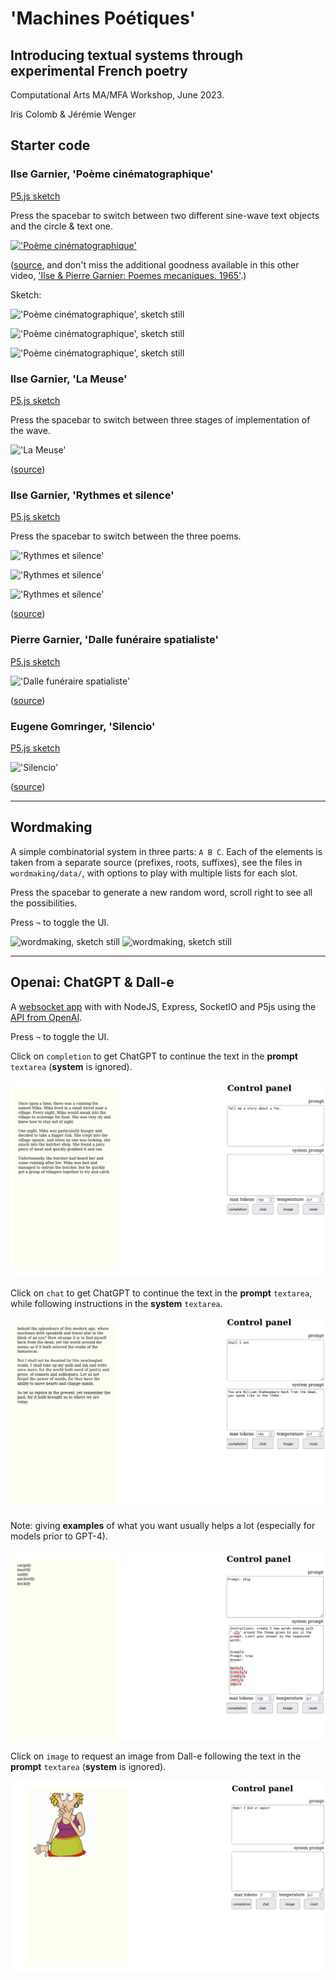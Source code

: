 # 'Machines Poétiques'
## Introducing textual systems through experimental French poetry

Computational Arts MA/MFA Workshop, June 2023.

Iris Colomb & Jérémie Wenger

## Starter code

### Ilse Garnier, 'Poème cinématographique'

[P5.js sketch](garnier-ilse-poeme-cinematographique/)

Press the spacebar to switch between two different sine-wave text objects and the circle & text one.

[!['Poème cinématographique'](https://i.vimeocdn.com/video/592454277-f7b74e2129a992c99456fe634090d93538cd859234d0e8ba4d76071b9ffcccab-d?mw=800&mh=450)](https://vimeo.com/183284925?embedded=true&source=video_title&owner=2850912)

([source](https://vimeo.com/183284925?embedded=true&source=video_title&owner=2850912), and don't miss the additional goodness available in this other video, ['Ilse & Pierre Garnier: Poemes mecaniques. 1965'](https://vimeo.com/464154197).)

Sketch:

!['Poème cinématographique', sketch still](pics/garnier-ilse-poème-cinématographique.1.gif)

!['Poème cinématographique', sketch still](pics/garnier-ilse-poème-cinématographique.2.gif)

!['Poème cinématographique', sketch still](pics/garnier-ilse-poème-cinématographique.3.png)

### Ilse Garnier, 'La Meuse'

[P5.js sketch](garnier-ilse-la-meuse/)

Press the spacebar to switch between three stages of implementation of the wave.

!['La Meuse'](pics/garnier-ilse-la-meuse.jpg)

([source](https://journals.openedition.org/interfaces/2009?lang=en))

### Ilse Garnier, 'Rythmes et silence'

[P5.js sketch](garnier-ilse-rythmes-et-silence/)

Press the spacebar to switch between the three poems.

!['Rythmes et silence'](pics/garnier-ilse-rythmes-et-silence.1.gif)

!['Rythmes et silence'](pics/garnier-ilse-rythmes-et-silence.2.gif)

!['Rythmes et silence'](pics/garnier-ilse-rythmes-et-silence.3.gif)

([source](https://poezibao.typepad.com/poezibao/2011/05/anthologie-permanente-ilse-garnier.html))

### Pierre Garnier, 'Dalle funéraire spatialiste'

[P5.js sketch](garnier-pierre-cinema/)

!['Dalle funéraire spatialiste'](pics/garnier-pierre-cinema.jpg)

([source](https://journals.openedition.org/interfaces/2009?lang=en))

### Eugene Gomringer, 'Silencio'

[P5.js sketch](gomringer-silencio/)

!['Silencio'](pics/gomringer-silencio.jpg)

([source](https://nickm.com/post/2019/07/gomringers-silencio-an-unlikely-sonnet/comment-page-1/))

---

## Wordmaking

A simple combinatorial system in three parts: `A B C`. Each of the elements is taken from a separate source (prefixes, roots, suffixes), see the files in `wordmaking/data/`, with options to play with multiple lists for each slot.

Press the spacebar to generate a new random word, scroll right to see all the possibilities.

Press `¬` to toggle the UI.

![wordmaking, sketch still](pics/wordmaking.1.png)
![wordmaking, sketch still](pics/wordmaking.2.png)

---

## Openai: ChatGPT & Dall-e

A [websocket app](openai/) with with NodeJS, Express, SocketIO and P5js using the [API from OpenAI](https://platform.openai.com/docs/api-reference).

Press `¬` to toggle the UI.

Click on `completion` to get ChatGPT to continue the text in the **prompt** `textarea` (**system** is ignored).

![openai, chatgpt completion](pics/openai.chatgpt-completion.png)

Click on `chat` to get ChatGPT to continue the text in the **prompt** `textarea`, while following instructions in the **system** `textarea`.

![openai, chatgpt chat style](pics/openai.chatgpt-chat.1.png)

Note: giving **examples** of what you want usually helps a lot (especially for models prior to GPT-4).

![openai, chatgpt chat wordmaking](pics/openai.chatgpt-chat.2.png)

Click on `image` to request an image from Dall-e following the text in the **prompt** `textarea` (**system** is ignored).

![openai, dall-e](pics/openai.dall-e.png)
